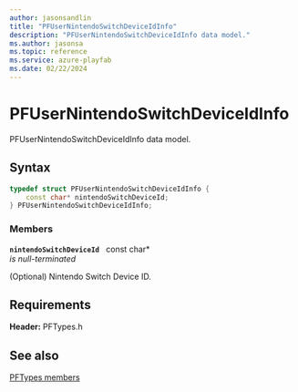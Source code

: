 ```yaml
---
author: jasonsandlin
title: "PFUserNintendoSwitchDeviceIdInfo"
description: "PFUserNintendoSwitchDeviceIdInfo data model."
ms.author: jasonsa
ms.topic: reference
ms.service: azure-playfab
ms.date: 02/22/2024
---
```


# PFUserNintendoSwitchDeviceIdInfo  

PFUserNintendoSwitchDeviceIdInfo data model.  

## Syntax  
  
```cpp
typedef struct PFUserNintendoSwitchDeviceIdInfo {  
    const char* nintendoSwitchDeviceId;  
} PFUserNintendoSwitchDeviceIdInfo;  
```
  
### Members  
  
**`nintendoSwitchDeviceId`** &nbsp; const char*  
*is null-terminated*  
  
(Optional) Nintendo Switch Device ID.
  
  
## Requirements  
  
**Header:** PFTypes.h
  
## See also  
[PFTypes members](../pftypes_members.md)  

  
  
